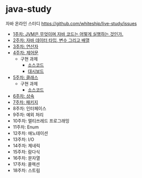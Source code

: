 # java-study
자바 온라인 스터디
https://github.com/whiteship/live-study/issues


- [1주차: JVM은 무엇이며 자바 코드는 어떻게 실행하는 것인가.](./study/1주차.md)
- [2주차: 자바 데이터 타입, 변수 그리고 배열](./study/2주차.md)
- [3주차: 연산자](./study/3주차.md)
- [4주차: 제어문](./study/4주차.md)
  - 구현 과제
    - [소스코드](./live-study/)
    - [대시보드](./live-study/DashBoard.md)
- [5주차: 클래스](./study/5주차.md)
  - 구현 과제
     - [소스코드](./live-study/src/main/java/week5)
- [6주차: 상속](./study/6주차.md)
- [7주차: 패키지](./study/7주차.md)
- 8주차: 인터페이스
- 9주차: 예외 처리
- 10주차: 멀티쓰레드 프로그래밍
- 11주차: Enum
- 12주차: 애노테이션
- 13주차: I/O
- 14주차: 제네릭
- 15주차: 람다식
- 16주차: 문자열
- 17주차: 콜렉션
- 18주차: 스트림
